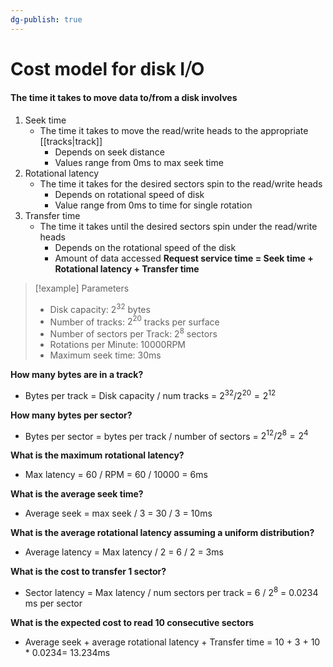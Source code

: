 ```yaml
---
dg-publish: true
---
```

# Cost model for disk I⧸O
#### The time it takes to move data to/from a disk involves
1. Seek time
	* The time it takes to move the read/write heads to the appropriate [[tracks|track]]
		* Depends on seek distance
		* Values range from 0ms to max seek time
2. Rotational latency
	* The time it takes for the desired sectors spin to the read/write heads
		* Depends on rotational speed of disk
		* Value range from 0ms to time for single rotation
3. Transfer time
	* The time it takes until the desired sectors spin under the read/write heads
		* Depends on the rotational speed of the disk
		* Amount of data accessed
**Request service time = Seek time + Rotational latency + Transfer time**

> [!example] 
> Parameters
> * Disk capacity: $2^{32}$ bytes
> * Number of tracks: $2^{20}$ tracks per surface
> * Number of sectors per Track: $2^8$ sectors
> * Rotations per Minute: 10000RPM
> * Maximum seek time: 30ms

**How many bytes are in a track?**
* Bytes per track = Disk capacity / num tracks = $2^{32} / 2^{20} = 2^{12}$

**How many bytes per sector?**
* Bytes per sector = bytes per track / number of sectors = $2^{12} / 2^8 = 2^4$

**What is the maximum rotational latency?**
* Max latency = 60 / RPM = 60 / 10000 = 6ms

**What is the average seek time?**
* Average seek = max seek / 3 = 30 / 3 = 10ms

**What is the average rotational latency assuming a uniform distribution?**
* Average latency = Max latency / 2 = 6 / 2 = 3ms

**What is the cost to transfer 1 sector?**
* Sector latency = Max latency / num sectors per track = 6 / $2^8$ = 0.0234 ms per sector

**What is the expected cost to read 10 consecutive sectors**
* Average seek + average rotational latency + Transfer time = 10 + 3 + 10 * 0.0234= 13.234ms
